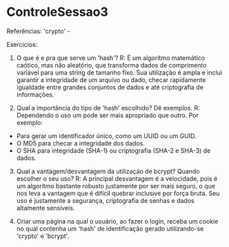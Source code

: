 # ControleSessao3
 
Referências:
'crypto' - 

Exercicios:
1) O que é e pra que serve um 'hash'?
R: É um algorítmo matemático caótico, mas não aleatório, que transforma dados de comprimento variável para uma string de tamanho fixo. Sua utilização é ampla e inclui garantir a integridade de um arquivo ou dado, checar rapidamente igualdade entre grandes conjuntos de dados e até criptografia de informações.

2) Qual a importância do tipo de 'hash' escolhido? Dê exemplos.
R: Dependendo o uso um pode ser mais apropriado que outro. Por exemplo: 
- Para gerar um identificador único, como um UUID ou um GUID.
- O MD5 para checar a integridade dos dados.
- O SHA para integridade (SHA-1) ou criptografia (SHA-2 e SHA-3) de dados. 

3) Qual a vantagem/desvantagem da utilização de bcrypt? Quando escolher o seu uso?
R: A principal desvantagem é a velocidade, pois é um algorítmo bastante robusto justamente por ser mais seguro, o que nos leva a vantagem que é difícil quebrar inclusive por força bruta. Seu uso é justamente a segurança, criptografia de senhas e dados altamente sensíveis.

4) Criar uma página na qual o usuário, ao fazer o login, receba um cookie no qual contenha um 'hash' de identificação gerado utilizando-se 'crypto' e 'bcrypt'.